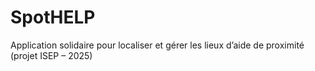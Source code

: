 # SpotHELP
Application solidaire pour localiser et gérer les lieux d’aide de proximité (projet ISEP – 2025)
